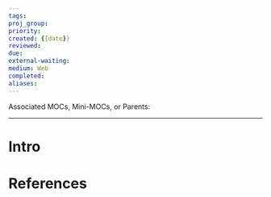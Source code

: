 ```yaml
---
tags: 
proj_group: 
priority: 
created: {{date}}
reviewed:
due: 
external-waiting:
medium: Web
completed: 
aliases: 
---
```

Associated MOCs, Mini-MOCs, or Parents:

---

# Intro




# References
